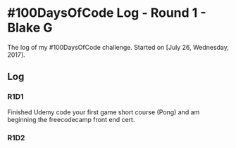 # #100DaysOfCode Log - Round 1 - Blake G

The log of my #100DaysOfCode challenge. Started on [July 26, Wednesday, 2017].

## Log

### R1D1 
Finished Udemy code your first game short course (Pong) and am beginning the freecodecamp front end cert.

### R1D2
